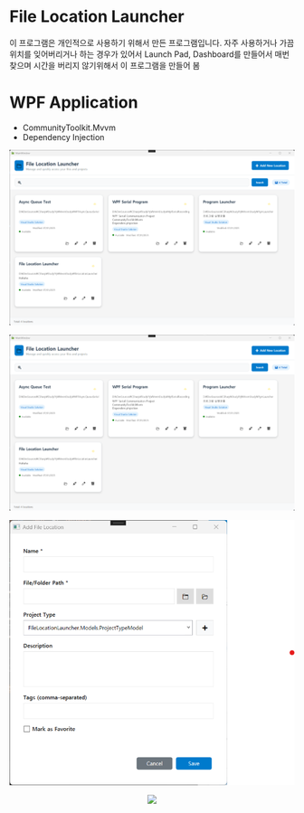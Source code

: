 # File Location Launcher

이 프로그램은 개인적으로 사용하기 위해서 만든 프로그램입니다.
자주 사용하거나 가끔 위치를 잊어버리거나 하는 경우가 있어서 Launch Pad, Dashboard를 만들어서 매번 찾으며 시간을 버리지 않기위해서 이 프로그램을 만들어 봄

# WPF Application
- CommunityToolkit.Mvvm
- Dependency Injection

<p align="center"></p>
  <img src="./FileLocationLauncher/main.png" />
</p>

  ![](./FileLocationLauncher/main.png)

  ![](./FileLocationLauncher/add_new_location.png)

  <p align="center">
  <img src="http://some_place.com/image.png" />
</p>
